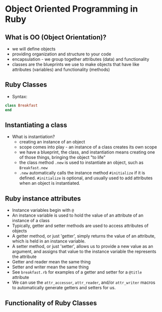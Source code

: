 # Object Oriented Programming in Ruby

## What is OO (Object Orientation)?
- we will define objects
- providing organization and structure to your code
- encapsulation - we group together attributes (data) and functionality
- classes are the blueprints we use to make objects that have like attributes (variables) and functionality (methods)

## Ruby Classes
- Syntax:
```ruby
class Breakfast
end
```

## Instantiating a class
- What is instantiation?
  - creating an instance of an object
  - scope comes into play - an instance of a class creates its own scope
  - we have a blueprint, the class, and instantiation means creating one of those things, bringing the object "to life"
  - the class method `.new` is used to instantiate an object, such as `Breakfast.new`
  - `.new` automatically calls the instance method `#initialize` if it is defined.  `#initialize` is optional, and usually used to add attributes when an object is instantiated.

## Ruby instance attributes
- Instance variables begin with `@`
- An instance variable is used to hold the value of an attribute of an instance of a class
- Typically, getter and setter methods are used to access attributes of objects
- A getter method, or just 'getter', simply returns the value of an attribute, which is held in an instance variable.
- A setter method, or just 'setter', allows us to provide a new value as an argument, and assigns that value to the instance variable the represents the attribute
- Getter and reader mean the same thing
- Setter and writer mean the same thing
- See `breakfast.rb` for examples of a getter and setter for a `@title` attribute
- We can use the `attr_accessor`, `attr_reader`, and/or `attr_writer` macros to automatically generate getters and setters for us.


## Functionality of Ruby Classes
